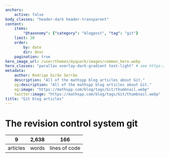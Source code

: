 ```yaml
---
anchors:
    active: false
body_classes: "header-dark header-transparent"
content:
    items:
        "@taxonomy": {"category": "blogpost", "tag": "git"}
    limit: 20
    order:
        by: date
        dir: desc
    pagination: true
hero_image_url: /user/themes/myquark/images/common_hero.webp
hero_classes: "parallax overlay-dark-gradient text-light" # see https://demo.getgrav.org/blog-skeleton/blog/hero-classes
metadata:
    author: Rodrigo Girão Serrão
    description: "All of the mathspp blog articles about Git."
    og:description: "All of the mathspp blog articles about Git."
    og:image: "https://mathspp.com/blog/tags/Git/thumbnail.webp"
    twitter:image: "https://mathspp.com/blog/tags/Git/thumbnail.webp"
title: "Git blog articles"
---
```



# The revision control system git


<table class="stats-table">
    <thead>
        <tr>
            <th style="text-align: center;">9</th>
            <th style="text-align: center;">2,638</th>
            <th style="text-align: center;">166</th>
        </tr>
    </thead>
    <tbody>
        <tr>
            <td style="text-align: center;">articles</td>
            <td style="text-align: center;">words</td>
            <td style="text-align: center;">lines of code</td>
        </tr>
    </tbody>
</table>